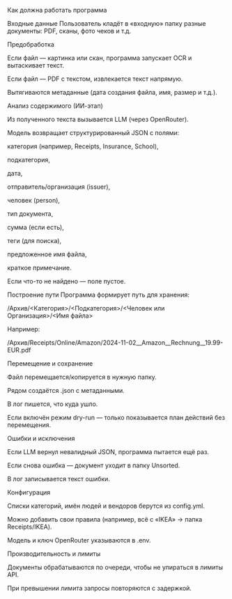 Как должна работать программа

Входные данные
Пользователь кладёт в «входную» папку разные документы: PDF, сканы, фото чеков и т.д.

Предобработка

Если файл — картинка или скан, программа запускает OCR и вытаскивает текст.

Если файл — PDF с текстом, извлекается текст напрямую.

Вытягиваются метаданные (дата создания файла, имя, размер и т.д.).

Анализ содержимого (ИИ-этап)

Из полученного текста вызывается LLM (через OpenRouter).

Модель возвращает структурированный JSON с полями:

категория (например, Receipts, Insurance, School),

подкатегория,

дата,

отправитель/организация (issuer),

человек (person),

тип документа,

сумма (если есть),

теги (для поиска),

предложенное имя файла,

краткое примечание.

Если что-то не найдено — поле пустое.

Построение пути
Программа формирует путь для хранения:

/Архив/<Категория>/<Подкатегория>/<Человек или Организация>/<Имя файла>


Например:

/Архив/Receipts/Online/Amazon/2024-11-02__Amazon__Rechnung__19.99-EUR.pdf


Перемещение и сохранение

Файл перемещается/копируется в нужную папку.

Рядом создаётся .json с метаданными.

В лог пишется, что куда ушло.

Если включён режим dry-run — только показывается план действий без перемещения.

Ошибки и исключения

Если LLM вернул невалидный JSON, программа пытается ещё раз.

Если снова ошибка — документ уходит в папку Unsorted.

В лог записывается текст ошибки.

Конфигурация

Списки категорий, имён людей и вендоров берутся из config.yml.

Можно добавить свои правила (например, всё с «IKEA» → папка Receipts/IKEA).

Модель и ключ OpenRouter указываются в .env.

Производительность и лимиты

Документы обрабатываются по очереди, чтобы не упираться в лимиты API.

При превышении лимита запросы повторяются с задержкой.
